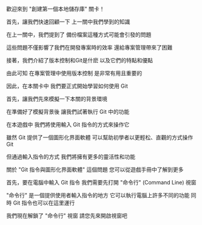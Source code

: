 歡迎來到
"創建第一個本地儲存庫" 關卡！

首先，讓我們快速回顧一下
上一關中我們學到的知識

在上一關中，我們提到了
備份檔案這種方式可能會引發的問題

這些問題不僅影響了我們在開發專案時的效率
還給專案管理帶來了困難

接著，我們介紹了版本控制和Git是什麽
以及它們的特點和優點

由此可知
在專案管理中使用版本控制
是非常有用且重要的


因此，在本關卡中
我們要正式開始學習如何使用 Git 

首先，讓我們先來模擬一下本關的背景環境

在準備好了模擬背景後
讓我們試著執行 Git 中的功能

在本遊戲中
我們將使用輸入 Git 指令的方式來操作它

雖然 Git 提供了一個圖形化界面軟體
可以幫助初學者以更輕松、直觀的方式操作Git

但通過輸入指令的方式
我們將擁有更多的靈活性和功能

關於 "Git 指令與圖形化界面軟體" 這個問題
您可以從遊戲手冊中了解到更多


首先，要在電腦中輸入 Git 指令
我們需要先打開 "命令行" (Command Line) 視窗

"命令行" 是一個提供使用者輸入指令的地方
它可以執行電腦上許多不同的功能
同時 Git 指令也可以在這里運行

我們現在解鎖了 "命令行" 視窗
請您先來開啟視窗吧